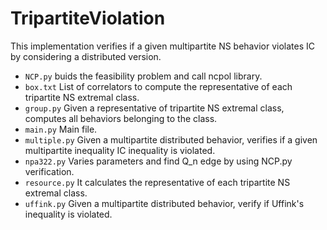 # TripartiteViolation
This implementation verifies if a given multipartite NS behavior violates IC by considering a distributed version.

 * `NCP.py` buids the feasibility problem and call ncpol library.
 * `box.txt` List of correlators to compute the representative of each tripartite NS extremal class.
 * `group.py` Given a representative of tripartite NS extremal class, computes all behaviors belonging to the class.
 * `main.py` Main file.
 * `multiple.py` Given a multipartite distributed behavior, verifies if a given multipartite inequality IC inequality is violated.
 * `npa322.py` Varies parameters and find Q_n edge by using NCP.py verification.
 * `resource.py` It calculates the representative of each tripartite NS extremal class.
 * `uffink.py` Given a multipartite distributed behavior, verify if Uffink's inequality is violated.
